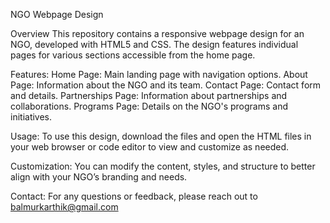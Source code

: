 NGO Webpage Design

Overview
This repository contains a responsive webpage design for an NGO, developed with HTML5 and CSS. The design features individual pages for various sections accessible from the home page.

Features:
Home Page: Main landing page with navigation options.
About Page: Information about the NGO and its team.
Contact Page: Contact form and details.
Partnerships Page: Information about partnerships and collaborations.
Programs Page: Details on the NGO's programs and initiatives.

Usage:
To use this design, download the files and open the HTML files in your web browser or code editor to view and customize as needed.

Customization:
You can modify the content, styles, and structure to better align with your NGO’s branding and needs.

Contact:
For any questions or feedback, please reach out to balmurkarthik@gmail.com


